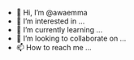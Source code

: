 - 👋 Hi, I’m @awaemma
- 👀 I’m interested in ...
- 🌱 I’m currently learning ...
- 💞️ I’m looking to collaborate on ...
- 📫 How to reach me ...

<!---
awaemma/awaemma is a ✨ special ✨ repository because its `README.md` (this file) appears on your GitHub profile.
You can click the Preview link to take a look at your changes.
--->

